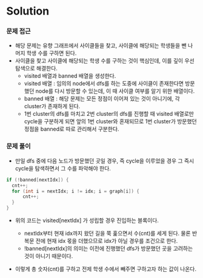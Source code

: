 # Solution

### 문제 접근
- 해당 문제는 유향 그래프에서 사이클들을 찾고, 사이클에 해당되는 학생들을 뺀 나머지 학생 수를 구하면 된다.
- 사이클을 찾고 사이클에 해당되는 학생 수를 구하는 것이 핵심인데, 이를 깊이 우선 탐색으로 해결한다.
  - visited 배열과 banned 배열을 생성한다.
  - visited 배열 : 임의의 node에서 dfs를 하는 도중에 사이클이 존재한다면 방문했던 node를 다시 방문할 수 있는데, 이 때 사이클 여부를 알기 위한 배열이다.
  - banned 배열 : 해당 문제는 모든 정점이 이어져 있는 것이 아니기에, 각 cluster가 존재하게 된다.
  - 1번 cluster의 dfs를 마치고 2번 cluster의 dfs를 진행할 때 visited 배열로만 cycle을 구분하게 되면 앞의 1번 cluster와 혼재되므로 1번 cluster가 방문했던 정점을 banned로 따로 관리해서 구분한다.
 
### 문제 풀이
- 만일 dfs 중에 다음 노드가 방문했던 곳일 경우, 즉 cycle을 이루었을 경우 그 즉시 cycle을 탐색하면서 그 수를 파악해야 한다.
```java
if (!banned[nextIdx]) {
  cnt++;
  for (int i = nextIdx; i != idx; i = graph[i]) {
      cnt++;
  }
}
```
- 위의 코드는 visited[nextIdx] 가 성립할 경우 진입하는 블록이다.
  - nextIdx부터 현재 idx까지 왔던 길을 쭉 훑으면서 수(cnt)를 세게 된다. 물론 반복문 전에 현재 idx 몫을 더했으므로 idx가 아닐 경우를 조건으로 한다.
  - !banned[nextIdx]의 의미는 이전에 진행했던 dfs가 방문했던 곳을 고려하는 것이 아니기 때문이다.
 
- 이렇게 총 숫자(cnt)를 구하고 전제 학생 수에서 빼주면 구하고자 하는 값이 나온다.

